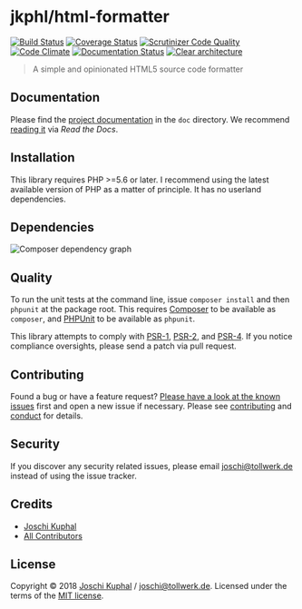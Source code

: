 # jkphl/html-formatter

[![Build Status][travis-image]][travis-url] [![Coverage Status][coveralls-image]][coveralls-url] [![Scrutinizer Code Quality][scrutinizer-image]][scrutinizer-url] [![Code Climate][codeclimate-image]][codeclimate-url] [![Documentation Status][readthedocs-image]][readthedocs-url] [![Clear architecture][clear-architecture-image]][clear-architecture-url]

> A simple and opinionated HTML5 source code formatter

## Documentation

Please find the [project documentation](doc/index.md) in the `doc` directory. We recommend [reading it](http://jkphl-html-formatter.readthedocs.io/) via *Read the Docs*.

## Installation

This library requires PHP >=5.6 or later. I recommend using the latest available version of PHP as a matter of principle. It has no userland dependencies.

## Dependencies

![Composer dependency graph](https://rawgit.com/jkphl/html-formatter/master/doc/dependencies.svg)

## Quality

To run the unit tests at the command line, issue `composer install` and then `phpunit` at the package root. This requires [Composer](http://getcomposer.org/) to be available as `composer`, and [PHPUnit](http://phpunit.de/manual/) to be available as `phpunit`.

This library attempts to comply with [PSR-1][], [PSR-2][], and [PSR-4][]. If you notice compliance oversights, please send a patch via pull request.

## Contributing

Found a bug or have a feature request? [Please have a look at the known issues](https://github.com/jkphl/html-formatter/issues) first and open a new issue if necessary. Please see [contributing](CONTRIBUTING.md) and [conduct](CONDUCT.md) for details.

## Security

If you discover any security related issues, please email joschi@tollwerk.de instead of using the issue tracker.

## Credits

- [Joschi Kuphal][author-url]
- [All Contributors](../../contributors)

## License

Copyright © 2018 [Joschi Kuphal][author-url] / joschi@tollwerk.de. Licensed under the terms of the [MIT license](LICENSE).


[travis-image]: https://secure.travis-ci.org/jkphl/html-formatter.svg
[travis-url]: https://travis-ci.org/jkphl/html-formatter
[coveralls-image]: https://coveralls.io/repos/jkphl/html-formatter/badge.svg?branch=master&service=github
[coveralls-url]: https://coveralls.io/github/jkphl/html-formatter?branch=master
[scrutinizer-image]: https://scrutinizer-ci.com/g/jkphl/html-formatter/badges/quality-score.png?b=master
[scrutinizer-url]: https://scrutinizer-ci.com/g/jkphl/html-formatter/?branch=master
[codeclimate-image]: https://lima.codeclimate.com/github/jkphl/html-formatter/badges/gpa.svg
[codeclimate-url]: https://lima.codeclimate.com/github/jkphl/html-formatter
[readthedocs-image]: https://readthedocs.org/projects/jkphl-html-formatter/badge/?version=latest
[readthedocs-url]: http://jkphl-html-formatter.readthedocs.io/en/latest/?badge=latest
[clear-architecture-image]: https://img.shields.io/badge/Clear%20Architecture-%E2%9C%94-brightgreen.svg
[clear-architecture-url]: https://github.com/jkphl/clear-architecture
[author-url]: https://jkphl.is
[PSR-1]: https://github.com/php-fig/fig-standards/blob/master/accepted/PSR-1-basic-coding-standard.md
[PSR-2]: https://github.com/php-fig/fig-standards/blob/master/accepted/PSR-2-coding-style-guide.md
[PSR-4]: https://github.com/php-fig/fig-standards/blob/master/accepted/PSR-4-autoloader.md
